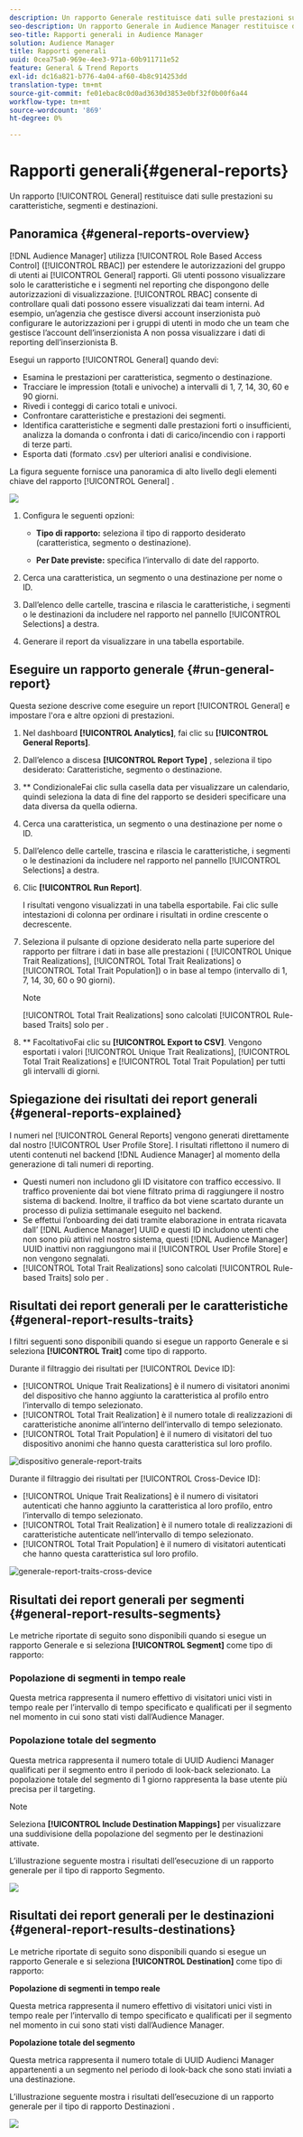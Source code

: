 ```yaml
---
description: Un rapporto Generale restituisce dati sulle prestazioni su caratteristiche, segmenti e destinazioni.
seo-description: Un rapporto Generale in Audience Manager restituisce dati sulle prestazioni su caratteristiche, segmenti e destinazioni.
seo-title: Rapporti generali in Audience Manager
solution: Audience Manager
title: Rapporti generali
uuid: 0cea75a0-969e-4ee3-971a-60b911711e52
feature: General & Trend Reports
exl-id: dc16a821-b776-4a04-af60-4b8c914253dd
translation-type: tm+mt
source-git-commit: fe01ebac8c0d0ad3630d3853e0bf32f0b00f6a44
workflow-type: tm+mt
source-wordcount: '869'
ht-degree: 0%

---
```


# Rapporti generali{#general-reports}

Un rapporto [!UICONTROL General] restituisce dati sulle prestazioni su caratteristiche, segmenti e destinazioni.

## Panoramica {#general-reports-overview}

<!-- 

c_general_reports.xml

 -->

[!DNL Audience Manager] utilizza  [!UICONTROL Role Based Access Control] ([!UICONTROL RBAC]) per estendere le autorizzazioni del gruppo di utenti ai  [!UICONTROL General] rapporti. Gli utenti possono visualizzare solo le caratteristiche e i segmenti nel reporting che dispongono delle autorizzazioni di visualizzazione. [!UICONTROL RBAC] consente di controllare quali dati possono essere visualizzati dai team interni. Ad esempio, un’agenzia che gestisce diversi account inserzionista può configurare le autorizzazioni per i gruppi di utenti in modo che un team che gestisce l’account dell’inserzionista A non possa visualizzare i dati di reporting dell’inserzionista B.

Esegui un rapporto [!UICONTROL General] quando devi:

* Esamina le prestazioni per caratteristica, segmento o destinazione.
* Tracciare le impression (totali e univoche) a intervalli di 1, 7, 14, 30, 60 e 90 giorni.
* Rivedi i conteggi di carico totali e univoci.
* Confrontare caratteristiche e prestazioni dei segmenti.
* Identifica caratteristiche e segmenti dalle prestazioni forti o insufficienti, analizza la domanda o confronta i dati di carico/incendio con i rapporti di terze parti.
* Esporta dati (formato .csv) per ulteriori analisi e condivisione.

La figura seguente fornisce una panoramica di alto livello degli elementi chiave del rapporto [!UICONTROL General] .

![](assets/general_reports.png)

1. Configura le seguenti opzioni:

   * **Tipo di rapporto:** seleziona il tipo di rapporto desiderato (caratteristica, segmento o destinazione).

   * **Per Date previste:** specifica l’intervallo di date del rapporto.

2. Cerca una caratteristica, un segmento o una destinazione per nome o ID.
3. Dall’elenco delle cartelle, trascina e rilascia le caratteristiche, i segmenti o le destinazioni da includere nel rapporto nel pannello [!UICONTROL Selections] a destra.
4. Generare il report da visualizzare in una tabella esportabile.

## Eseguire un rapporto generale {#run-general-report}

Questa sezione descrive come eseguire un report [!UICONTROL General] e impostare l&#39;ora e altre opzioni di prestazioni.

<!-- 

t_run_general_report.xml

 -->

1. Nel dashboard **[!UICONTROL Analytics]**, fai clic su **[!UICONTROL General Reports]**.
1. Dall’elenco a discesa **[!UICONTROL Report Type]** , seleziona il tipo desiderato: Caratteristiche, segmento o destinazione.
1. ** CondizionaleFai clic sulla casella data per visualizzare un calendario, quindi seleziona la data di fine del rapporto se desideri specificare una data diversa da quella odierna.
1. Cerca una caratteristica, un segmento o una destinazione per nome o ID.
1. Dall’elenco delle cartelle, trascina e rilascia le caratteristiche, i segmenti o le destinazioni da includere nel rapporto nel pannello [!UICONTROL Selections] a destra.
1. Clic **[!UICONTROL Run Report]**.

   I risultati vengono visualizzati in una tabella esportabile. Fai clic sulle intestazioni di colonna per ordinare i risultati in ordine crescente o decrescente.
1. Seleziona il pulsante di opzione desiderato nella parte superiore del rapporto per filtrare i dati in base alle prestazioni ( [!UICONTROL Unique Trait Realizations], [!UICONTROL Total Trait Realizations] o [!UICONTROL Total Trait Population]) o in base al tempo (intervallo di 1, 7, 14, 30, 60 o 90 giorni).

   >[!NOTE]
   >
   >[!UICONTROL Total Trait Realizations] sono calcolati  [!UICONTROL Rule-based Traits] solo per .

1. ** FacoltativoFai clic su  **[!UICONTROL Export to CSV]**. Vengono esportati i valori [!UICONTROL Unique Trait Realizations], [!UICONTROL Total Trait Realizations] e [!UICONTROL Total Trait Population] per tutti gli intervalli di giorni.

## Spiegazione dei risultati dei report generali {#general-reports-explained}

I numeri nel [!UICONTROL General Reports] vengono generati direttamente dal nostro [!UICONTROL User Profile Store]. I risultati riflettono il numero di utenti contenuti nel backend [!DNL Audience Manager] al momento della generazione di tali numeri di reporting.

* Questi numeri non includono gli ID visitatore con traffico eccessivo. Il traffico proveniente dai bot viene filtrato prima di raggiungere il nostro sistema di backend. Inoltre, il traffico da bot viene scartato durante un processo di pulizia settimanale eseguito nel backend.
* Se effettui l’onboarding dei dati tramite elaborazione in entrata ricavata dall’ [!DNL Audience Manager] UUID e questi ID includono utenti che non sono più attivi nel nostro sistema, questi [!DNL Audience Manager] UUID inattivi non raggiungono mai il [!UICONTROL User Profile Store] e non vengono segnalati.
* [!UICONTROL Total Trait Realizations] sono calcolati  [!UICONTROL Rule-based Traits] solo per .

## Risultati dei report generali per le caratteristiche {#general-report-results-traits}

I filtri seguenti sono disponibili quando si esegue un rapporto Generale e si seleziona **[!UICONTROL Trait]** come tipo di rapporto.

Durante il filtraggio dei risultati per [!UICONTROL Device ID]:

* [!UICONTROL Unique Trait Realizations] è il numero di visitatori anonimi del dispositivo che hanno aggiunto la caratteristica al profilo entro l’intervallo di tempo selezionato.
* [!UICONTROL Total Trait Realization] è il numero totale di realizzazioni di caratteristiche anonime all’interno dell’intervallo di tempo selezionato.
* [!UICONTROL Total Trait Population] è il numero di visitatori del tuo dispositivo anonimi che hanno questa caratteristica sul loro profilo.

![dispositivo generale-report-traits](assets/general-report-traits-deviceid.png)

Durante il filtraggio dei risultati per [!UICONTROL Cross-Device ID]:

* [!UICONTROL Unique Trait Realizations] è il numero di visitatori autenticati che hanno aggiunto la caratteristica al loro profilo, entro l’intervallo di tempo selezionato.
* [!UICONTROL Total Trait Realization] è il numero totale di realizzazioni di caratteristiche autenticate nell’intervallo di tempo selezionato.
* [!UICONTROL Total Trait Population] è il numero di visitatori autenticati che hanno questa caratteristica sul loro profilo.

![generale-report-traits-cross-device](assets/general-report-traits-cross-device.png)

<!-- 
### Unique Trait Realizations

This metric represents the unique number of [Audience Manager Unique User IDs (UUID)](../reference/ids-in-aam.md) that qualified for the trait in your selected time range. For example, if a user visited your homepage three times on 10/1, you would see one Unique Trait Realization.

### Total Trait Realizations

This metric represents the total amount of trait fires for the trait in your selected time range. For example, if a user visited your homepage, then navigated to your tech news and your sports news sections, they would appear in the General Report as three total trait realizations, and one unique trait realization.

### Total Trait Population

This metric represents the total amount of Audience Manager UUIDs that are currently qualified for the trait. Use this number to understand the total amount of users you could use for segmentation and targeting. Typically, users remain part of a trait for [120 days](../features/traits/create-onboarded-rule-based-traits.md#set-expiration-interval). For example, a user visiting your homepage three times today and never returning afterwards, would remain as a user in this population every day until 120 days from now. At the 120 day mark, they would be removed from the population. Read our [Trait and Segment Qualification Reference](../features/traits/trait-and-segment-qualification-reference.md) for more examples on the difference between Unique Trait Realizations and Total Trait Population.

The illustration below shows the results of running a general report for the Trait report type. -->
<!-- 
![](assets/general_reports_metrics.png) -->


## Risultati dei report generali per segmenti {#general-report-results-segments}

Le metriche riportate di seguito sono disponibili quando si esegue un rapporto Generale e si seleziona **[!UICONTROL Segment]** come tipo di rapporto:

### Popolazione di segmenti in tempo reale

Questa metrica rappresenta il numero effettivo di visitatori unici visti in tempo reale per l’intervallo di tempo specificato e qualificati per il segmento nel momento in cui sono stati visti dall’Audience Manager.

### Popolazione totale del segmento

Questa metrica rappresenta il numero totale di UUID Audienci Manager qualificati per il segmento entro il periodo di look-back selezionato. La popolazione totale del segmento di 1 giorno rappresenta la base utente più precisa per il targeting.

>[!NOTE]
>
>Seleziona **[!UICONTROL Include Destination Mappings]** per visualizzare una suddivisione della popolazione del segmento per le destinazioni attivate.

L’illustrazione seguente mostra i risultati dell’esecuzione di un rapporto generale per il tipo di rapporto Segmento.

![](assets/general_reports_segment_metrics.png)

## Risultati dei report generali per le destinazioni {#general-report-results-destinations}

Le metriche riportate di seguito sono disponibili quando si esegue un rapporto Generale e si seleziona **[!UICONTROL Destination]** come tipo di rapporto:

**Popolazione di segmenti in tempo reale**

Questa metrica rappresenta il numero effettivo di visitatori unici visti in tempo reale per l’intervallo di tempo specificato e qualificati per il segmento nel momento in cui sono stati visti dall’Audience Manager.

**Popolazione totale del segmento**

Questa metrica rappresenta il numero totale di UUID Audienci Manager appartenenti a un segmento nel periodo di look-back che sono stati inviati a una destinazione.

L’illustrazione seguente mostra i risultati dell’esecuzione di un rapporto generale per il tipo di rapporto Destinazioni .

![](assets/general_reports_destinations.png)
